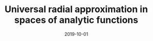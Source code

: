---
title: "Universal radial approximation in spaces of analytic functions"
collection: publications
permalink: /publication/001_Universal_radial_approximation_in_spaces_of_analytic_functions
date: 2019-10-01
#venue: 'Journal of Open Source Software'
#paperurl: '/files/pdf/research/BayesPostEst.pdf'
link: 'https://sciencedirect.com/science/article/pii/S0022247X22001160?via%3Dihub'
paperurl: 'https://arxiv.org/abs/2106.04002'
citation: 'J. Math. Anal. Appl. 512 (2022), no. 1, 126102.'
---